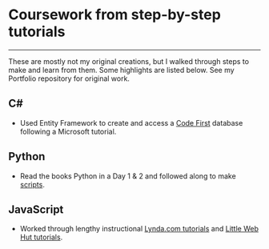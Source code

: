 # Coursework from step-by-step tutorials
---
These are mostly not my original creations, but I walked through steps to make and learn from them. Some highlights are listed below. See my Portfolio repository for original work.

## C#
* Used Entity Framework to create and access a [Code First](https://github.com/rebeccapizano/Coursework/blob/master/CSharp/CodeFirstDrill.cs) database following a Microsoft tutorial.

## Python
* Read the books Python in a Day 1 & 2 and followed along to make [scripts](https://github.com/rebeccapizano/Coursework/tree/master/Python/PythonInADay).

## JavaScript
* Worked through lengthy instructional [Lynda.com tutorials](https://github.com/rebeccapizano/Coursework/tree/master/JavaScript/IntroJS-Lynda) and [Little Web Hut tutorials](https://github.com/rebeccapizano/Coursework/tree/master/JavaScript/Little-Web-Hut).
